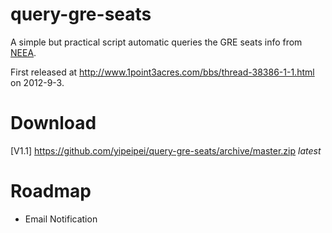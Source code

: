 query-gre-seats
===============

A simple but practical script  automatic queries the GRE seats info from [NEEA](http://gre.etest.net.cn/).

First released at <http://www.1point3acres.com/bbs/thread-38386-1-1.html> on 2012-9-3.

Download
===============
[V1.1] <https://github.com/yipeipei/query-gre-seats/archive/master.zip> *latest*

Roadmap
===============
* Email Notification
